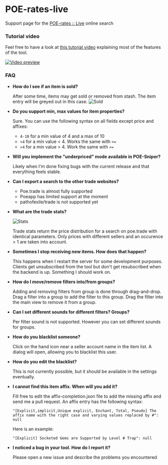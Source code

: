 # POE-rates-live
Support page for the [POE-rates :: Live](http://poe-rates.com/live) online search

### Tutorial video
Feel free to have a look at [this tutorial video](https://www.youtube.com/watch?v=MjHsYp2cLMc) explaining most of the features of the tool.

[![Video preview](https://i.imgur.com/TVh0t1k.png)](https://www.youtube.com/watch?v=MjHsYp2cLMc)

### FAQ

- **How do I see if an item is sold?**

  After some time, items may get sold or removed from stash. The item entry will be greyed out in this case.
  ![Sold](https://i.imgur.com/4JUwg5H.png)

- **Do you support min, max values for item properties?**
 
  Sure. You can use the following syntax on all fields except price and affixes:
  - `4-10` for a min value of 4 and a max of 10
  - `<4` for a min value < 4. Works the same with `<=`
  - `>4` for a min value > 4. Work the same with `>=`

- **Will you implement the "underpriced" mode available in POE-Sniper?**

  Likely when I'm done fixing bugs with the current release and that everything feels stable.
  
- **Can I export a search to the other trade websites?**

  - Poe.trade is almost fully supported
  - Poeapp has limited support at the moment
  - pathofexile/trade is not supported yet
  
- **What are the trade stats?**
  
  ![Stats](https://i.imgur.com/btjVsg0.png)
  
  Trade stats return the price distribution for a search on poe.trade with identical parameters. Only prices with different sellers and an occurence > 1 are taken into account.

- **Sometimes I stop receiving new items. How does that happen?**
  
  This happens when I restart the server for some development purposes. Clients get unsubscribed from the tool but don't get resubscribed when the backend is up. Something I should work on.
  
- **How do I move/remove filters into/from groups?**

  Adding and removing filters from group is done through drag-and-drop. Drag a filter into a group to add the filter to this group. Drag the filter into the main view to remove it from a group.
  
- **Can I set different sounds for different filters? Groups?**

  Per filter sound is not supported. However you can set different sounds for groups.

- **How do you blacklist someone?**

  Click on the hand icon near a seller account name in the item list. A dialog will open, allowing you to blacklist this user.

- **How do you edit the blacklist?**

  This is not currently possible, but it should be available in the settings eventually.

- **I cannot find this item affix. When will you add it?**

  Fill free to edit the affix-completion.json file to add the missing affix and send me a pull request. An affix entry has the following syntax:
  
  `"[Explicit,implicit,Unique explicit, Enchant, Total, Pseudo] The affix name with the right case and varying values replaced by #": null`
  
  Here is an example:
  
  `"[Explicit] Socketed Gems are Supported by Level # Trap": null`

- **I noticed a bug in your tool. How do I report it?**

  Please open a new issue and describe the problems you encountered
